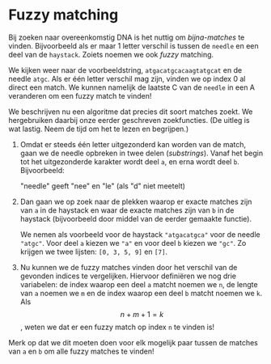 # Fuzzy matching

Bij zoeken naar overeenkomstig DNA is het nuttig om *bijna-matches* te vinden.
Bijvoorbeeld als er maar 1 letter verschil is tussen de `needle` en een deel
van de `haystack`. Zoiets noemen we ook *fuzzy* matching.

We kijken weer naar de voorbeeldstring, `atgacatgcacaagtatgcat` en de needle
`atgc`. Als er één letter verschil mag zijn, vinden we op index 0 al direct een
match. We kunnen namelijk de laatste C van de `needle` in een A veranderen om
een fuzzy match te vinden!

We beschrijven nu een algoritme dat precies dit soort matches zoekt. We hergebruiken daarbij onze eerder geschreven zoekfuncties. (De uitleg is wat lastig. Neem de tijd om het te lezen en begrijpen.)

1. Omdat er steeds één letter uitgezonderd kan worden van de match, gaan we de needle opbreken in twee delen (*substrings*). Vanaf het begin tot het uitgezonderde karakter wordt deel `a`, en erna wordt deel `b`. Bijvoorbeeld:

	"needle" geeft "nee" en "le" (als "d" niet meetelt)

2. Dan gaan we op zoek naar de plekken waarop er exacte matches zijn van `a` in de haystack en waar de exacte matches zijn van `b` in de haystack (bijvoorbeeld door middel van de eerder gemaakte functie).

	We nemen als voorbeeld voor de haystack `"atgacatgca"` voor de needle `"atgc"`. Voor deel `a` kiezen we `"a"` en voor deel `b` kiezen we `"gc"`. Zo krijgen we twee lijsten: `[0, 3, 5, 9]` en `[7]`.

3. Nu kunnen we de fuzzy matches vinden door het verschil van de gevonden indices te vergelijken. Hiervoor definiëren we nog drie variabelen: de index waarop een deel `a` matcht noemen we `n`, de lengte van `a` noemen we `m` en de index waarop een deel `b` matcht noemen we `k`. Als $$n + m + 1 = k$$, weten we dat er een fuzzy match op index `n` te vinden is!

Merk op dat we dit moeten doen voor elk mogelijk paar tussen de matches van `a` en `b` om alle fuzzy matches te vinden!
